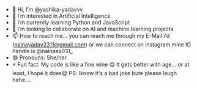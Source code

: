 - 👋 Hi, I’m @yashika-yadavvv
- 👀 I’m interested in Artificial Intelligence 
- 🌱 I’m currently learning Python and JavaScript
- 💞️ I’m looking to collaborate on AI and machine learning projects 
- 📫 How to reach me... you can reach me through my E-Mail i'd (nainayadav2311@gmail.com) or we can connect on instagram mine IG handle is @nainaaa031_
- 😄 Pronouns: She/her
- ⚡ Fun fact: My code is like a fine wine 😋 It gets better with age... or at least, I hope it does😋 PS: Iknow it's a bad joke bute please laugh hehe.... 

<!---
yashika-yadavvv/yashika-yadavvv is a ✨ special ✨ repository because its `README.md` (this file) appears on your GitHub profile.
You can click the Preview link to take a look at your changes.
--->
